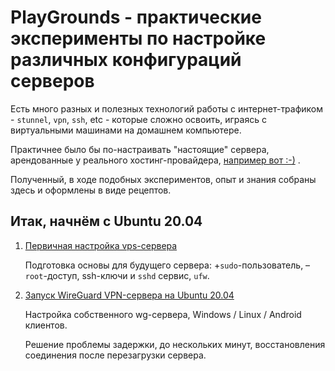 # PlayGrounds - практические эксперименты по настройке различных конфигураций серверов

Есть много разных и полезных технологий работы с интернет-трафиком - `stunnel`, `vpn`, `ssh`, etc - которые сложно освоить, играясь с виртуальными машинами на домашнем компьютере.

Практичнее было бы по-настраивать "настоящие" сервера, арендованные у реального хостинг-провайдера, [например вот :-)](https://vdsina.ru/?partner=yfr2sd6574) .

Полученный, в ходе подобных экспериментов, опыт и знания собраны здесь и оформлены в виде рецептов.

## Итак, начнём с Ubuntu 20.04

1. [Первичная настройка vps-сервера](https://github.com/mitmih/PlayGrounds/blob/master/VPS/01_ubuntu_20.04_server_-_first_steps.md)

    Подготовка основы для будущего сервера: +`sudo`-пользователь, –`root`-доступ, ssh-ключи и `sshd` сервис, `ufw`.

2. [Запуск WireGuard VPN-сервера на Ubuntu 20.04](https://github.com/mitmih/PlayGrounds/blob/master/VPS/02_wireguard_vpn_server.md)

    Настройка собственного wg-сервера, Windows / Linux / Android клиентов.

    Решение проблемы задержки, до нескольких минут, восстановления соединения после перезагрузки сервера.
